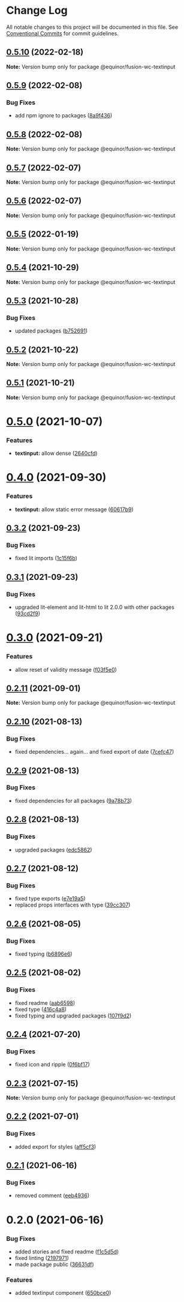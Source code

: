 # Change Log

All notable changes to this project will be documented in this file.
See [Conventional Commits](https://conventionalcommits.org) for commit guidelines.

## [0.5.10](https://github.com/equinor/fusion-web-components/compare/@equinor/fusion-wc-textinput@0.5.9...@equinor/fusion-wc-textinput@0.5.10) (2022-02-18)

**Note:** Version bump only for package @equinor/fusion-wc-textinput





## [0.5.9](https://github.com/equinor/fusion-web-components/compare/@equinor/fusion-wc-textinput@0.5.8...@equinor/fusion-wc-textinput@0.5.9) (2022-02-08)


### Bug Fixes

* add npm ignore to packages ([8a9f436](https://github.com/equinor/fusion-web-components/commit/8a9f436f4d38c0fec431d9388ce3098853f8babc))





## [0.5.8](https://github.com/equinor/fusion-web-components/compare/@equinor/fusion-wc-textinput@0.5.7...@equinor/fusion-wc-textinput@0.5.8) (2022-02-08)

**Note:** Version bump only for package @equinor/fusion-wc-textinput





## [0.5.7](https://github.com/equinor/fusion-web-components/compare/@equinor/fusion-wc-textinput@0.5.6...@equinor/fusion-wc-textinput@0.5.7) (2022-02-07)

**Note:** Version bump only for package @equinor/fusion-wc-textinput





## [0.5.6](https://github.com/equinor/fusion-web-components/compare/@equinor/fusion-wc-textinput@0.5.5...@equinor/fusion-wc-textinput@0.5.6) (2022-02-07)

**Note:** Version bump only for package @equinor/fusion-wc-textinput





## [0.5.5](https://github.com/equinor/fusion-web-components/compare/@equinor/fusion-wc-textinput@0.5.4...@equinor/fusion-wc-textinput@0.5.5) (2022-01-19)

**Note:** Version bump only for package @equinor/fusion-wc-textinput





## [0.5.4](https://github.com/equinor/fusion-web-components/compare/@equinor/fusion-wc-textinput@0.5.3...@equinor/fusion-wc-textinput@0.5.4) (2021-10-29)

**Note:** Version bump only for package @equinor/fusion-wc-textinput





## [0.5.3](https://github.com/equinor/fusion-web-components/compare/@equinor/fusion-wc-textinput@0.5.2...@equinor/fusion-wc-textinput@0.5.3) (2021-10-28)


### Bug Fixes

* updated packages ([b752691](https://github.com/equinor/fusion-web-components/commit/b75269105063dfbb150432bd86426e33d67ba869))





## [0.5.2](https://github.com/equinor/fusion-web-components/compare/@equinor/fusion-wc-textinput@0.5.1...@equinor/fusion-wc-textinput@0.5.2) (2021-10-22)

**Note:** Version bump only for package @equinor/fusion-wc-textinput





## [0.5.1](https://github.com/equinor/fusion-web-components/compare/@equinor/fusion-wc-textinput@0.5.0...@equinor/fusion-wc-textinput@0.5.1) (2021-10-21)

**Note:** Version bump only for package @equinor/fusion-wc-textinput





# [0.5.0](https://github.com/equinor/fusion-web-components/compare/@equinor/fusion-wc-textinput@0.4.0...@equinor/fusion-wc-textinput@0.5.0) (2021-10-07)


### Features

* **textinput:** allow dense ([2640cfd](https://github.com/equinor/fusion-web-components/commit/2640cfdc13a6e61b901aff6de989e8a8ff13276f))





# [0.4.0](https://github.com/equinor/fusion-web-components/compare/@equinor/fusion-wc-textinput@0.3.2...@equinor/fusion-wc-textinput@0.4.0) (2021-09-30)


### Features

* **textinput:** allow static error message ([60617b9](https://github.com/equinor/fusion-web-components/commit/60617b92caf79180b7b1c93be2fd57d981389d0a))





## [0.3.2](https://github.com/equinor/fusion-web-components/compare/@equinor/fusion-wc-textinput@0.3.1...@equinor/fusion-wc-textinput@0.3.2) (2021-09-23)


### Bug Fixes

* fixed lit imports ([1c15f6b](https://github.com/equinor/fusion-web-components/commit/1c15f6b865b9e43193942610f881ed1bc74a623c))





## [0.3.1](https://github.com/equinor/fusion-web-components/compare/@equinor/fusion-wc-textinput@0.3.0...@equinor/fusion-wc-textinput@0.3.1) (2021-09-23)


### Bug Fixes

* upgraded lit-element and lit-html to lit 2.0.0 with other packages ([93cd2f9](https://github.com/equinor/fusion-web-components/commit/93cd2f997d6045fd5ab69fe05ccee5acfa861ad7))





# [0.3.0](https://github.com/equinor/fusion-web-components/compare/@equinor/fusion-wc-textinput@0.2.11...@equinor/fusion-wc-textinput@0.3.0) (2021-09-21)


### Features

* allow reset of validity message ([f03f5e0](https://github.com/equinor/fusion-web-components/commit/f03f5e06b11b42a792d922d602f8b400b8cebea0))





## [0.2.11](https://github.com/equinor/fusion-web-components/compare/@equinor/fusion-wc-textinput@0.2.10...@equinor/fusion-wc-textinput@0.2.11) (2021-09-01)

**Note:** Version bump only for package @equinor/fusion-wc-textinput





## [0.2.10](https://github.com/equinor/fusion-web-components/compare/@equinor/fusion-wc-textinput@0.2.9...@equinor/fusion-wc-textinput@0.2.10) (2021-08-13)


### Bug Fixes

* fixed dependencies... again... and fixed export of date ([7cefc47](https://github.com/equinor/fusion-web-components/commit/7cefc47b307e67c3a79c41579e07ece70c2e0728))





## [0.2.9](https://github.com/equinor/fusion-web-components/compare/@equinor/fusion-wc-textinput@0.2.8...@equinor/fusion-wc-textinput@0.2.9) (2021-08-13)


### Bug Fixes

* fixed dependencies for all packages ([9a78b73](https://github.com/equinor/fusion-web-components/commit/9a78b73068685cd4d096fdea1e8501464c18a51c))





## [0.2.8](https://github.com/equinor/fusion-web-components/compare/@equinor/fusion-wc-textinput@0.2.7...@equinor/fusion-wc-textinput@0.2.8) (2021-08-13)


### Bug Fixes

* upgraded packages ([edc5862](https://github.com/equinor/fusion-web-components/commit/edc58624c3921ef6c77020dd3a026f40ed1dd5f2))





## [0.2.7](https://github.com/equinor/fusion-web-components/compare/@equinor/fusion-wc-textinput@0.2.6...@equinor/fusion-wc-textinput@0.2.7) (2021-08-12)


### Bug Fixes

* fixed type exports ([e7e19a5](https://github.com/equinor/fusion-web-components/commit/e7e19a59c3db40b20d29f9ea888614a188a2fcc4))
* replaced props interfaces with type ([39cc307](https://github.com/equinor/fusion-web-components/commit/39cc3078b3bb217587f5eb39020a312cb859bb96))





## [0.2.6](https://github.com/equinor/fusion-web-components/compare/@equinor/fusion-wc-textinput@0.2.5...@equinor/fusion-wc-textinput@0.2.6) (2021-08-05)


### Bug Fixes

* fixed typing ([b6896e6](https://github.com/equinor/fusion-web-components/commit/b6896e6339ad625c02be505e1313a0619e4b8da1))





## [0.2.5](https://github.com/equinor/fusion-web-components/compare/@equinor/fusion-wc-textinput@0.2.4...@equinor/fusion-wc-textinput@0.2.5) (2021-08-02)


### Bug Fixes

* fixed readme ([aab6598](https://github.com/equinor/fusion-web-components/commit/aab65980393fcbc276446939e2838adc90aeb367))
* fixed type ([416c4a8](https://github.com/equinor/fusion-web-components/commit/416c4a8464d703b02f8321f86320a212c4744604))
* fixed typing and upgraded packages ([107f9d2](https://github.com/equinor/fusion-web-components/commit/107f9d26ae710ba062906f1bf3466231885a6be9))





## [0.2.4](https://github.com/equinor/fusion-web-components/compare/@equinor/fusion-wc-textinput@0.2.3...@equinor/fusion-wc-textinput@0.2.4) (2021-07-20)


### Bug Fixes

* fixed icon and ripple ([0f6bf17](https://github.com/equinor/fusion-web-components/commit/0f6bf17ad6bc4e537afbbac31d93f6ddd35ce096))





## [0.2.3](https://github.com/equinor/fusion-web-components/compare/@equinor/fusion-wc-textinput@0.2.2...@equinor/fusion-wc-textinput@0.2.3) (2021-07-15)

**Note:** Version bump only for package @equinor/fusion-wc-textinput





## [0.2.2](https://github.com/equinor/fusion-web-components/compare/@equinor/fusion-wc-textinput@0.2.1...@equinor/fusion-wc-textinput@0.2.2) (2021-07-01)


### Bug Fixes

* added export for styles ([aff5cf3](https://github.com/equinor/fusion-web-components/commit/aff5cf3799b7d10929136638ec7aed34a383e1cd))





## [0.2.1](https://github.com/equinor/fusion-web-components/compare/@equinor/fusion-wc-textinput@0.2.0...@equinor/fusion-wc-textinput@0.2.1) (2021-06-16)


### Bug Fixes

* removed comment ([eeb4936](https://github.com/equinor/fusion-web-components/commit/eeb4936fd943c08811d108f1fbc8e28cd9e5f0c6))





# 0.2.0 (2021-06-16)


### Bug Fixes

* added stories and fixed readme ([f1c5d5d](https://github.com/equinor/fusion-web-components/commit/f1c5d5d8e5f7b8c8c07a90331452c4524df62ab7))
* fixed linting ([2197971](https://github.com/equinor/fusion-web-components/commit/2197971a81723f0ddff2154ecb91bb570a4c9186))
* made package public ([36631df](https://github.com/equinor/fusion-web-components/commit/36631df002af59cd76a0580a928ce9152adb8de7))


### Features

* added textinput component ([650bce0](https://github.com/equinor/fusion-web-components/commit/650bce09af151fe41589e3defa6ed894cb21186f))
